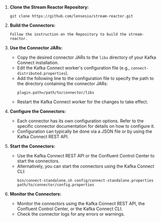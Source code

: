1. **Clone the Stream Reactor Repository:**
   ```
   git clone https://github.com/lensesio/stream-reactor.git
   ```

2. **Build the Connectors:**
    ```
    Follow the instruction on the Repository to build the stream-reactor.
    ```

3. **Use the Connector JARs:**
   - Copy the desired connector JARs to the `libs` directory of your Kafka Connect installation.
   - Edit the Kafka Connect worker's configuration file (e.g., `connect-distributed.properties`).
   - Add the following line to the configuration file to specify the path to the directory containing the connector JARs:
     ```
     plugin.path=/path/to/connector/libs
     ```
   - Restart the Kafka Connect worker for the changes to take effect.

4. **Configure the Connectors:**
   - Each connector has its own configuration options. Refer to the specific connector documentation for details on how to configure it.
   - Configuration can typically be done via a JSON file or by using the Kafka Connect REST API.

5. **Start the Connectors:**
   - Use the Kafka Connect REST API or the Confluent Control Center to start the connectors.
   - Alternatively, you can start the connectors using the Kafka Connect CLI:
     ```
     bin/connect-standalone.sh config/connect-standalone.properties path/to/connector/config.properties
     ```

7. **Monitor the Connectors:**
   - Monitor the connectors using the Kafka Connect REST API, the Confluent Control Center, or the Kafka Connect CLI.
   - Check the connector logs for any errors or warnings.

